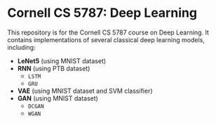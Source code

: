 # Cornell CS 5787: Deep Learning

This repository is for the Cornell CS 5787 course on Deep Learning. It contains implementations of several classical deep learning models, including:

- **LeNet5** (using MNIST dataset)
- **RNN** (using PTB dataset)
  - `LSTM`
  - `GRU`
- **VAE** (using MNIST dataset and SVM classifier)
- **GAN** (using MNIST dataset)
  - `DCGAN`
  - `WGAN`
